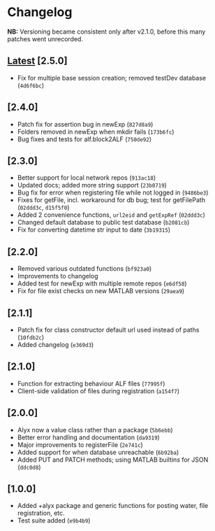 # Changelog

**NB:** Versioning became consistent only after v2.1.0, before this many patches went unrecorded.

## [Latest](https://github.com/cortex-lab/alyx-matlab/commits/master) [2.5.0]

- Fix for multiple base session creation; removed testDev database (`4d6f6bc`)

## [2.4.0]

- Patch fix for assertion bug in newExp (`827d8a9`)
- Folders removed in newExp when mkdir fails (`173b6fc`)
- Bug fixes and tests for alf.block2ALF (`750de92`)

## [2.3.0]

- Better support for local network repos (`913ac18`)
- Updated docs; added more string support (`23b0719`)
- Bug fix for error when registering file while not logged in (`9486be3`)
- Fixes for getFile, incl. workaround for db bug; test for getFilePath (`02ddd3c`, `d15f5f0`)
- Added 2 convenience functions, `url2eid` and `getExpRef` (`02ddd3c`)
- Changed default database to public test database (`b2081cb`)
- Fix for converting datetime str input to date (`3b19315`)

## [2.2.0]

- Removed various outdated functions (`bf923a0`)
- Improvements to changelog
- Added test for newExp with multiple remote repos (`e6df58`)
- Fix for file exist checks on new MATLAB versions (`29aea9`)

## [2.1.1]

- Patch fix for class constructor default url used instead of paths (`10fdb2c`)
- Added changelog (`e369d3`)

## [2.1.0]

- Function for extracting behaviour ALF files (`77995f`)
- Client-side validation of files during registration (`a154f7`)

## [2.0.0]

- Alyx now a value class rather than a package (`5b6ebb`)
- Better error handling and documentation (`da9319`)
- Major improvements to registerFile (`2e741c`)
- Added support for when database unreachable (`6b92ba`)
- Added PUT and PATCH methods; using MATLAB builtins for JSON (`ddc0d8`)

## [1.0.0]

- Added +alyx package and generic functions for posting water, file registration, etc.
- Test suite added (`e9b4b9`)
